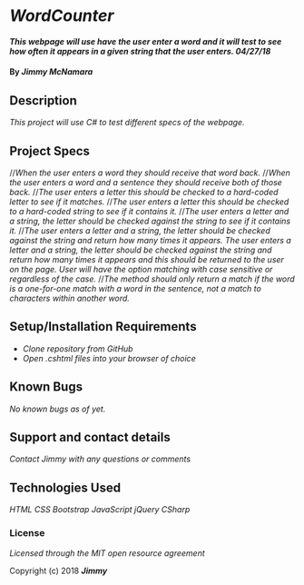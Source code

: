 # _WordCounter_

#### _This webpage will use have the user enter a word and it will test to see how often it appears in a given string that the user enters. 04/27/18_

#### By _**Jimmy McNamara**_

## Description

_This project will use C# to test different specs of the webpage._

## Project Specs

//_When the user enters a word they should receive that word back._
//_When the user enters a word and a sentence they should receive both of those back._
//_The user enters a letter this should be checked to a hard-coded letter to see if it matches._
//_The user enters a letter this should be checked to a hard-coded string to see if it contains it._
//_The user enters a letter and a string, the letter should be checked against the string to see if it contains it._
//_The user enters a letter and a string, the letter should be checked against the string and return how many times it appears._
_The user enters a letter and a string, the letter should be checked against the string and return how many times it appears and this should be returned to the user on the page._
_User will have the option matching with case sensitive or regardless of the case._
//_The method should only return a match if the word is a one-for-one match with a word in the sentence, not a match to characters within another word._

## Setup/Installation Requirements

* _Clone repository from GitHub_
* _Open .cshtml files into your browser of choice_

## Known Bugs

_No known bugs as of yet._

## Support and contact details

_Contact Jimmy with any questions or comments_

## Technologies Used

_HTML_
_CSS_
_Bootstrap_
_JavaScript_
_jQuery_
_CSharp_

### License

*Licensed through the MIT open resource agreement*

Copyright (c) 2018 **_Jimmy_**
